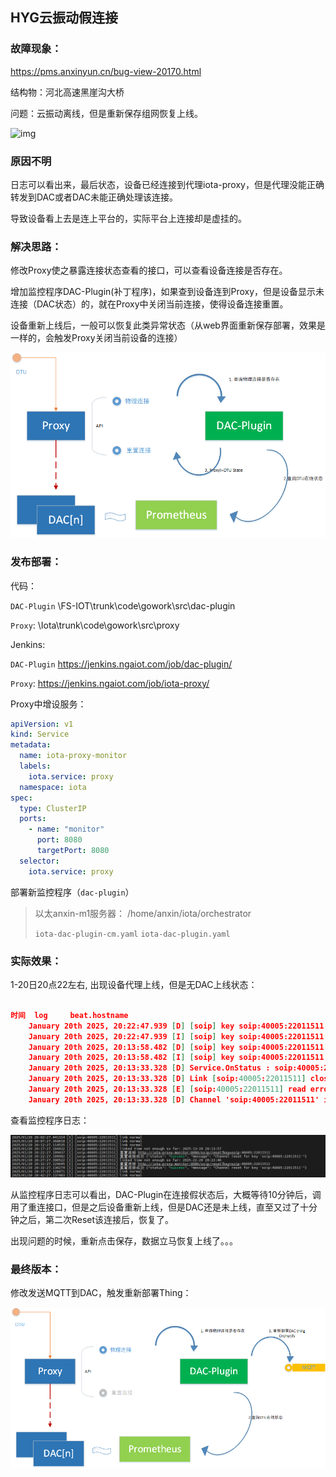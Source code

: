 ## HYG云振动假连接

### 故障现象：

https://pms.anxinyun.cn/bug-view-20170.html

结构物：河北高速黑崖沟大桥

问题：云振动离线，但是重新保存组网恢复上线。

![img](https://pms.anxinyun.cn/file-read-51330.png)

### 原因不明

日志可以看出来，最后状态，设备已经连接到代理iota-proxy，但是代理没能正确转发到DAC或者DAC未能正确处理该连接。

导致设备看上去是连上平台的，实际平台上连接却是虚挂的。

### 解决思路：

修改Proxy使之暴露连接状态查看的接口，可以查看设备连接是否存在。

增加监控程序DAC-Plugin(补丁程序)，如果查到设备连到Proxy，但是设备显示未连接（DAC状态）的，就在Proxy中关闭当前连接，使得设备连接重置。

设备重新上线后，一般可以恢复此类异常状态（从web界面重新保存部署，效果是一样的，会触发Proxy关闭当前设备的连接）

![image-20250120211315975](imgs/HYG云振动假连接/image-20250120211315975.png)

### 发布部署：

代码：

`DAC-Plugin` \FS-IOT\trunk\code\gowork\src\dac-plugin

`Proxy`: \Iota\trunk\code\gowork\src\proxy



Jenkins:

`DAC-Plugin` https://jenkins.ngaiot.com/job/dac-plugin/

`Proxy`: https://jenkins.ngaiot.com/job/iota-proxy/



Proxy中增设服务：

```yaml
apiVersion: v1
kind: Service
metadata:
  name: iota-proxy-monitor
  labels:
    iota.service: proxy
  namespace: iota
spec:
  type: ClusterIP
  ports:
    - name: "monitor"
      port: 8080
      targetPort: 8080
  selector:
    iota.service: proxy
```



部署新监控程序（`dac-plugin`）

> 以太anxin-m1服务器： /home/anxin/iota/orchestrator 
>
> `iota-dac-plugin-cm.yaml`
> `iota-dac-plugin.yaml`



### 实际效果：

1-20日20点22左右, 出现设备代理上线，但是无DAC上线状态：

```json

时间 	log  	beat.hostname  
	January 20th 2025, 20:22:47.939	[D] [soip] key soip:40005:22011511 data package content: 111501223133393132333435363738000a1020c100	iota-proxy-77ff8c67c5-gqxt5
	January 20th 2025, 20:22:47.939	[I] [soip] key soip:40005:22011511 has been connected, starting transfer...	iota-proxy-77ff8c67c5-gqxt5
	January 20th 2025, 20:13:58.482	[D] [soip] key soip:40005:22011511 data package content: 111501223133393132333435363738000a1020c100	iota-proxy-77ff8c67c5-gqxt5
	January 20th 2025, 20:13:58.482	[I] [soip] key soip:40005:22011511 has been connected, starting transfer...	iota-proxy-77ff8c67c5-gqxt5
	January 20th 2025, 20:13:33.328	[D] Service.OnStatus : soip:40005:22011511 - Closed	iota-dac-14
	January 20th 2025, 20:13:33.328	[D] Link [soip:40005:22011511] closed	iota-dac-14
	January 20th 2025, 20:13:33.328	[E] [soip:40005:22011511] read error: EOF	iota-dac-14
	January 20th 2025, 20:13:33.328	[D] Channel 'soip:40005:22011511' invalid due to link 'soip:40005:22011511' broken.	iota-dac-14
```

查看监控程序日志：

![image-20250120212018241](imgs/HYG云振动假连接/image-20250120212018241.png)

从监控程序日志可以看出，DAC-Plugin在连接假状态后，大概等待10分钟后，调用了重连接口，但是之后设备重新上线，但是DAC还是未上线，直至又过了十分钟之后，第二次Reset该连接后，恢复了。



出现问题的时候，重新点击保存，数据立马恢复上线了。。。



### 最终版本：

修改发送MQTT到DAC，触发重新部署Thing：

![image-20250120220619754](imgs/HYG云振动假连接/image-20250120220619754.png)